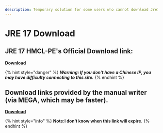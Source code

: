 ```yaml
---
description: Temporary solution for some users who cannot download Jre17
---
```


# JRE 17 Download

## JRE 17 HMCL-PE's Official Download  link:

****[**Download**](https://wwb.lanzoum.com/tp/i3BQX03sp64h)****

{% hint style="danger" %}
_**Warning: If you don't have a Chinese IP, you may have difficulty connecting to this site.**_
{% endhint %}

## Download links provided by the manual writer (via MEGA, which may be faster).

****[**Download**](https://mega.nz/file/0OUinKRK#nrFt1\_wXcgt4rXhUAvKpvqFT1QRw9a6GzvYSM-0RPQk)****

{% hint style="info" %}
**Note:I don‘t know when this link will expire.**
{% endhint %}

